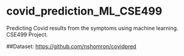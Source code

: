 # covid_prediction_ML_CSE499
Predicting Covid results from the symptoms using machine learning. CSE499 Project.

##Dataset: https://github.com/nshomron/covidpred
